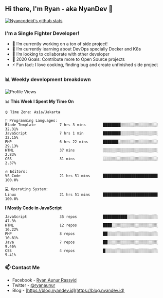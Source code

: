 ## Hi there, I'm Ryan - aka NyanDev 👋

[![Nyancodeid's github stats](https://github-readme-stats.vercel.app/api?username=nyancodeid)](https://github.com/nyancodeid/nyancodeid)

### I'm a Single Fighter Developer!
- 🔭 I’m currently working on a ton of side project!
- 🌱 I’m currently learning about DevOps specially Docker and K8s
- 👯 I’m looking to collaborate with other developer
- 🥅 2020 Goals: Contribute more to Open Source projects
- ⚡ Fun fact: I love cooking, finding bug and create unfinished side project 

### 📊 Weekly development breakdown

<!--START_SECTION:waka-->
![Profile Views](http://img.shields.io/badge/Profile%20Views-1-blue)

📊 **This Week I Spent My Time On** 

```text
⌚︎ Time Zone: Asia/Jakarta

💬 Programming Languages: 
Blade Template           7 hrs 3 mins        ████████░░░░░░░░░░░░░░░░░   32.31% 
JavaScript               7 hrs 1 min         ████████░░░░░░░░░░░░░░░░░   32.15% 
PHP                      6 hrs 22 mins       ███████░░░░░░░░░░░░░░░░░░   29.13% 
HTML                     37 mins             ░░░░░░░░░░░░░░░░░░░░░░░░░   2.83% 
CSS                      31 mins             ░░░░░░░░░░░░░░░░░░░░░░░░░   2.37%

🔥 Editors: 
VS Code                  21 hrs 51 mins      █████████████████████████   100.0%

💻 Operating System: 
Linux                    21 hrs 51 mins      █████████████████████████   100.0%

```

**I Mostly Code in JavaScript** 

```text
JavaScript               35 repos            ███████████░░░░░░░░░░░░░░   47.3% 
HTML                     12 repos            ████░░░░░░░░░░░░░░░░░░░░░   16.22% 
PHP                      8 repos             ██░░░░░░░░░░░░░░░░░░░░░░░   10.81% 
Java                     7 repos             ██░░░░░░░░░░░░░░░░░░░░░░░   9.46% 
CSS                      4 repos             █░░░░░░░░░░░░░░░░░░░░░░░░   5.41%

```



<!--END_SECTION:waka-->

### 📫 Contact Me
- Facebook - [Ryan Aunur Rassyid](https://facebook.com/ryan.hac)
- Twitter - [@ryanaunur](https://twitter.com/ryanaunur)
- Blog - [https://blog.nyandev.id](https://blog.nyandev.id)
